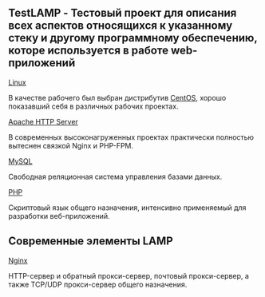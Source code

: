 ## TestLAMP - Тестовый проект для описания всех аспектов относящихся к указанному стеку и другому программному обеспечению, которе используется в работе web-приложений  

[Linux](docs/notes_linux.md)

В качестве рабочего был выбран дистрибутив [CentOS](https://www.centos.org/), хорошо показавший себя в различных рабочих проектах.

[Apache HTTP Server](https://httpd.apache.org/)

В современных высоконагруженных проектах практически полностью вытеснен связкой Nginx и PHP-FPM.

[MySQL](docs/notes_mysql.md)

Свободная реляционная система управления базами данных.

[PHP](docs/notes_php.md)

 Скриптовый язык общего назначения, интенсивно применяемый для разработки веб-приложений.

## Современные элементы LAMP  

[Nginx](docs/notes_nginx.md)

HTTP-сервер и обратный прокси-сервер, почтовый прокси-сервер, а также TCP/UDP прокси-сервер общего назначения.
